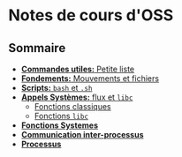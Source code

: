 # Notes de cours d'OSS

## Sommaire

- <a href="http://skutnik.iiens.net/cours/OSS/commandes/commandes.html">__Commandes utiles:__ Petite liste</a>
- <a href="http://skutnik.iiens.net/cours/OSS/fondements/fondements.html">__Fondements:__ Mouvements et fichiers</a>
- <a href="http://skutnik.iiens.net/cours/OSS/scripts/scripts.html">__Scripts:__ `bash` et `.sh`</a>
- <a href="http://skutnik.iiens.net/cours/OSS/appels_systemes/appels_systemes.html">__Appels Systèmes:__ flux et `libc`</a>
    - <a href="http://skutnik.iiens.net/cours/OSS/appels_systemes/fonctions.html">Fonctions classiques</a>
    - <a href="http://skutnik.iiens.net/cours/OSS/appels_systemes/fonctions_libc.html">Fonctions `libc`</a>
- <a href="http://skutnik.iiens.net/cours/OSS/fonctions_systemes/fonctions_systemes.html">__Fonctions Systemes__</a>
- <a href="http://skutnik.iiens.net/cours/OSS/communication/communication.html">__Communication inter-processus__</a>
- <a href="http://skutnik.iiens.net/cours/OSS/processus/processus.html">__Processus__</a>
